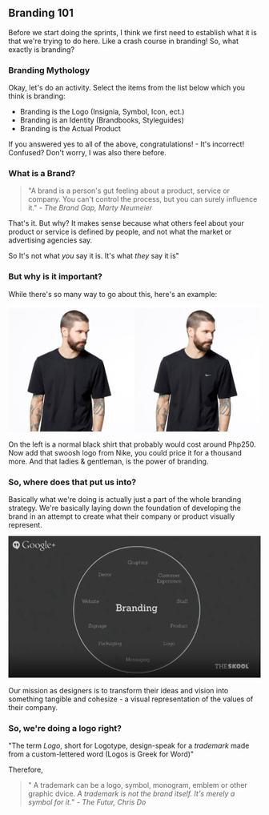 ## Branding 101
Before we start doing the sprints, I think we first need to establish what it is that we're trying to do here. Like a crash course in branding! So, what exactly is branding?

### Branding Mythology
Okay, let's do an activity. Select the items from the list below which you think is branding:

- Branding is the Logo (Insignia, Symbol, Icon, ect.)
- Branding is an Identity (Brandbooks, Styleguides)
- Branding is the Actual Product

If you answered yes to all of the above, congratulations! - It's incorrect! Confused? Don't worry, I was also there before.

### What is a Brand?
> "A brand is a person's gut feeling about a product, service or company. You can't control the process, but you can surely influence it." 
_- The Brand Gap, Marty Neumeier_

That's it. But why? It makes sense because what others feel about your product or service is defined by people, and not what the market or advertising agencies say. 

So It's not what *you* say it is. It's what *they* say it is"

### But why is it important?

While there's so many way to go about this, here's an example:

![](../assets/nike.jpg)

On the left is a normal black shirt that probably would cost around Php250. Now add that swoosh logo from Nike, you could price it for a thousand more. And that ladies & gentleman, is the power of branding.

### So, where does that put us into?
Basically what we're doing is actually just a part of the whole branding strategy. We're basically laying down the foundation of developing the brand in an attempt to create what their company or product visually represent.

![](../assets/branding-parts.png)

Our mission as designers is to transform their ideas and vision into something tangible and cohesize - a visual representation of the values of their company.

### So, we're doing a logo right?
"The term *Logo*, short for Logotype, design-speak for a *trademark* made from a custom-lettered word (Logos is Greek for Word)"

Therefore,

>" A trademark can be a logo, symbol, monogram, emblem or other graphic dvice. *A trademark is not the brand itself. It's merely a symbol for it.*"
_- The Futur, Chris Do_



